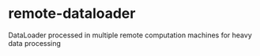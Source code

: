 # remote-dataloader
DataLoader processed in multiple remote computation machines for heavy data processing

